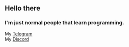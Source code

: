 ## Hello there

### I'm just normal people that learn programming.
My [Telegram](https://t.me/ElashXander)\
My [Discord](https://discordapp.com/users/506212044152897546)
